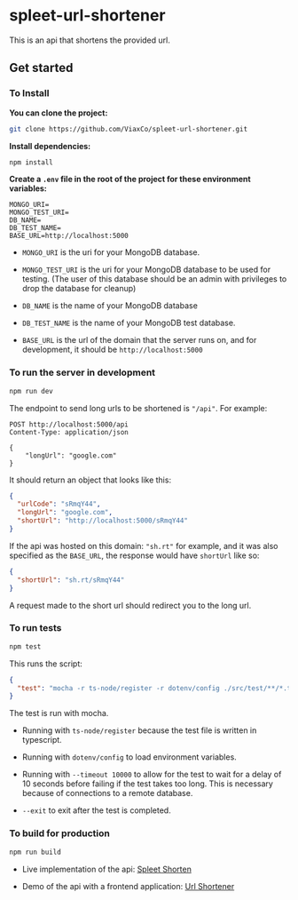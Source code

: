 # spleet-url-shortener

This is an api that shortens the provided url.

## Get started

### To Install

**You can clone the project:**

```bash
git clone https://github.com/ViaxCo/spleet-url-shortener.git
```

**Install dependencies:**

```bash
npm install
```

**Create a `.env` file in the root of the project for these environment variables:**

```
MONGO_URI=
MONGO_TEST_URI=
DB_NAME=
DB_TEST_NAME=
BASE_URL=http://localhost:5000
```

- `MONGO_URI` is the uri for your MongoDB database.

- `MONGO_TEST_URI` is the uri for your MongoDB database to be used for testing. (The user of this database should be an admin with privileges to drop the database for cleanup)

- `DB_NAME` is the name of your MongoDB database

- `DB_TEST_NAME` is the name of your MongoDB test database.

- `BASE_URL` is the url of the domain that the server runs on, and for development, it should be `http://localhost:5000`

### To run the server in development

```bash
npm run dev
```

The endpoint to send long urls to be shortened is `"/api"`.
For example:

```http
POST http://localhost:5000/api
Content-Type: application/json

{
    "longUrl": "google.com"
}
```

It should return an object that looks like this:

```json
{
  "urlCode": "sRmqY44",
  "longUrl": "google.com",
  "shortUrl": "http://localhost:5000/sRmqY44"
}
```

If the api was hosted on this domain: `"sh.rt"` for example, and it was also specified as the `BASE_URL`, the response would have `shortUrl` like so:

```json
{
  "shortUrl": "sh.rt/sRmqY44"
}
```

A request made to the short url should redirect you to the long url.

### To run tests

```bash
npm test
```

This runs the script:

```json
{
  "test": "mocha -r ts-node/register -r dotenv/config ./src/test/**/*.test.ts --timeout 10000 --exit"
}
```

The test is run with mocha.

- Running with `ts-node/register` because the test file is written in typescript.

- Running with `dotenv/config` to load environment variables.

- Running with `--timeout 10000` to allow for the test to wait for a delay of 10 seconds before failing if the test takes too long. This is necessary because of connections to a remote database.

- `--exit` to exit after the test is completed.

### To build for production

```bash
npm run build
```

- Live implementation of the api: [Spleet Shorten](https://spleet-shorten.herokuapp.com/)

- Demo of the api with a frontend application: [Url Shortener](https://viaxco-spleet-url-shortener.netlify.app/)
